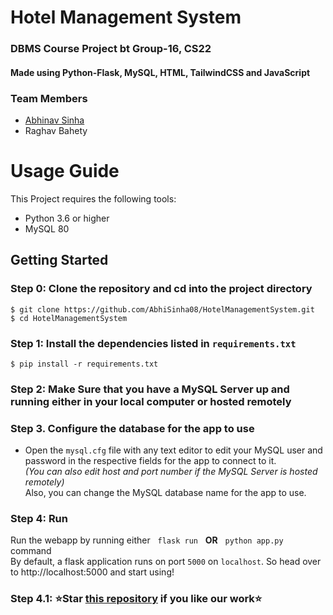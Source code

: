# Hotel Management System
### DBMS Course Project bt Group-16, CS22
#### Made using Python-Flask, MySQL, HTML, TailwindCSS and JavaScript

### Team Members
- [Abhinav Sinha](https://github.com/AbhiSinha08)  
- Raghav Bahety

# Usage Guide
This Project requires the following tools:
- Python 3.6 or higher
- MySQL 80

## Getting Started
### Step 0: Clone the repository and cd into the project directory
```
$ git clone https://github.com/AbhiSinha08/HotelManagementSystem.git
$ cd HotelManagementSystem
```
### Step 1: Install the dependencies listed in `requirements.txt`
```
$ pip install -r requirements.txt
```
### Step 2: Make Sure that you have a MySQL Server up and running either in your local computer or hosted remotely

### Step 3. Configure the database for the app to use
- Open the `mysql.cfg` file with any text editor to edit your MySQL user and password in the respective fields for the app to connect to it.<br/>
*(You can also edit host and port number if the MySQL Server is hosted remotely)*<br/>
Also, you can change the MySQL database name for the app to use.

### Step 4: Run
Run the webapp by running either &nbsp; `flask run` &nbsp; **OR** &nbsp; `python app.py` &nbsp; command<br/>
By default, a flask application runs on port `5000` on `localhost`. So head over to http://localhost:5000 and start using!
### Step 4.1: :star:Star [this repository](https://github.com/AbhiSinha08/Build-a-Thon-Project) if you like our work⭐